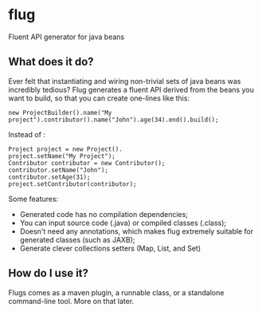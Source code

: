 # flug
Fluent API generator for java beans

## What does it do?

Ever felt that instantiating and wiring non-trivial sets of java beans was incredibly tedious? Flug generates a fluent API derived from the beans you want to
build, so that you can create one-lines like this:

	new ProjectBuilder().name("My project").contributor().name("John").age(34).end().build();

Instead of :

	Project project = new Project().
	project.setName("My Project");
	Contributor contributor = new Contributor();
	contributor.setName("John");
	contributor.setAge(31);
	project.setContributor(contributor);

Some features:

* Generated code has no compilation dependencies;
* You can input source code (.java) or compiled classes (.class);
* Doesn't need any annotations, which makes flug extremely suitable for generated classes (such as JAXB);
* Generate clever collections setters (Map, List, and Set)

## How do I use it?

Flugs comes as a maven plugin, a runnable class, or a standalone command-line tool. More on that later.



